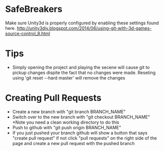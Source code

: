 # SafeBreakers

Make sure Unity3d is properly configured by enabling these settings found here. 
http://unity3diy.blogspot.com/2014/06/using-git-with-3d-games-source-control_8.html

# Tips

- Simply opening the project and playing the secene will cause git to pickup changes dispite the fact that no changes were made.  Reseting using 'git reset --hard master' will remove the changes

# Creating Pull Requests
- Create a new branch with "git branch BRANCH_NAME"
- Switch over to the new branch with "git checkout BRANCH_NAME"  *Note you need a clean working directory to do this
- Push to github with "git push origin BRANCH_NAME"
- If you just pushed your branch github will show a button that says "create pull request" if not click "pull requests" on the right side of the page and create a new pull request with the pushed branch
